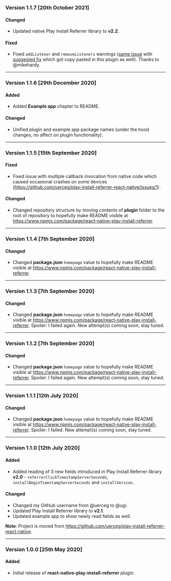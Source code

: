 ### Version 1.1.7 [20th October 2021]
#### Changed
- Updated native Play Install Referrer library to **v2.2**.

#### Fixed
- Fixed `addListener` and `removeListeners` warnings ([same issue](https://github.com/react-native-netinfo/react-native-netinfo/issues/486) with [suggested fix](https://github.com/software-mansion/react-native-reanimated/pull/2316/files) which got copy pasted in this plugin as well). Thanks to @mikehardy.

---

### Version 1.1.6 [29th December 2020]
#### Added
- Added **Example app** chapter to README.

#### Changed
- Unified plugin and example app package names (under the hood changes, no affect on plugin functionality).

---

### Version 1.1.5 [15th September 2020]
#### Fixed
- Fixed issue with multiple callback invocation from native code which caused occasional crashes on some devices (https://github.com/uerceg/play-install-referrer-react-native/issues/1).

#### Changed
- Changed repository structure by moving contents of **plugin** folder to the root of repository to hopefully make README visible at https://www.npmjs.com/package/react-native-play-install-referrer.

---

### Version 1.1.4 [7th September 2020]
#### Changed
- Changed **package.json** `homepage` value to hopefully make README visible at https://www.npmjs.com/package/react-native-play-install-referrer.

---

### Version 1.1.3 [7th September 2020]
#### Changed
- Changed **package.json** `homepage` value to hopefully make README visible at https://www.npmjs.com/package/react-native-play-install-referrer. Spoiler: I failed again. New attempt(s) coming soon, stay tuned.

---

### Version 1.1.2 [7th September 2020]
#### Changed
- Changed **package.json** `homepage` value to hopefully make README visible at https://www.npmjs.com/package/react-native-play-install-referrer. Spoiler: I failed again. New attempt(s) coming soon, stay tuned.

---

### Version 1.1.1 [12th July 2020]
#### Changed
- Changed **package.json** `homepage` value to hopefully make README visible at https://www.npmjs.com/package/react-native-play-install-referrer. Spoiler: I failed. New attempt(s) coming soon, stay tuned.

---

### Version 1.1.0 [12th July 2020]
#### Added
- Added reading of 3 new fields introduced in Play Install Referrer library **v2.0** - `referrerClickTimestampServerSeconds`, `installBeginTimestampServerSeconds` and `installVersion`.

#### Changed
- Changed my GitHub username from @uerceg to @ugi.
- Updated Play Install Referrer library to **v2.1**.
- Updated example app to show newly read fields as well.

**Note**: Project is moved from https://github.com/uerceg/play-install-referrer-react-native.

---

### Version 1.0.0 [25th May 2020]
#### Added
- Initial release of **react-native-play-install-referrer** plugin.
